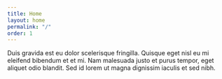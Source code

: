 ```yaml
---
title: Home
layout: home
permalink: "/"
order: 1
---
```


Duis gravida est eu dolor scelerisque fringilla. Quisque eget nisl eu mi eleifend bibendum et et mi. Nam malesuada justo et purus tempor, eget aliquet odio blandit. Sed id lorem ut magna dignissim iaculis et sed nibh.
